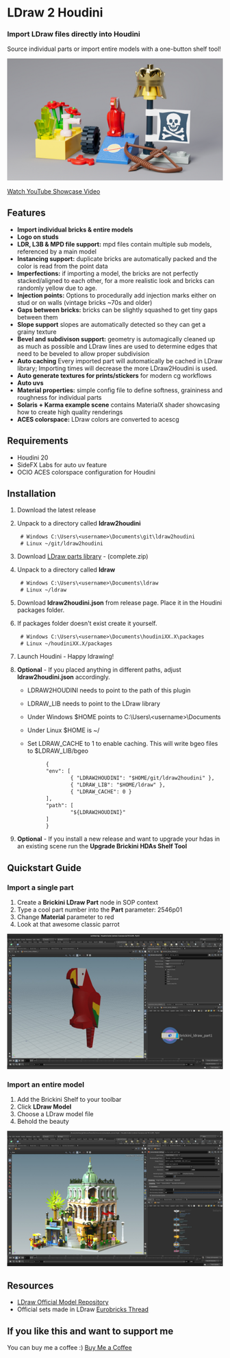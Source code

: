 # LDraw 2 Houdini

### Import LDraw files directly into Houdini

Source individual parts or import entire models with a one-button shelf tool!

[![render of example scene](/resources/help/brickini_example_scene.jpg)](https://youtu.be/JDEZ5LpPKfM)

[Watch YouTube Showcase Video](https://youtu.be/JDEZ5LpPKfM)

## Features
- **Import individual bricks & entire models**
- **Logo on studs**
- **LDR, L3B & MPD file support:** mpd files contain multiple sub models, referenced by a main model
- **Instancing support:** duplicate bricks are automatically packed and the color is read from the point data
- **Imperfections:** if importing a model, the bricks are not perfectly stacked/aligned to each other, for a more realistic look and bricks can randomly yellow due to age.
- **Injection points:** Options to procedurally add injection marks either on stud or on walls (vintage bricks ~70s and older)
- **Gaps between bricks:** bricks can be slightly squashed to get tiny gaps between them
- **Slope support** slopes are automatically detected so they can get a grainy texture
- **Bevel and subdivison support:** geometry is automagically cleaned up as much as possible and LDraw lines are used to determine edges that need to be beveled to allow proper subdivision
- **Auto caching** Every imported part will automatically be cached in LDraw library; Importing times will decrease the more LDraw2Houdini is used.
- **Auto generate textures for prints/stickers** for modern cg workflows
- **Auto uvs**
- **Material properties:** simple config file to define softness, graininess and roughness for individual parts
- **Solaris + Karma example scene** contains MaterialX shader showcasing how to create high quality renderings
- **ACES colorspace:** LDraw colors are converted to acescg

## Requirements
- Houdini 20
- SideFX Labs for auto uv feature
- OCIO ACES colorspace configuration for Houdini

## Installation

1. Download the latest release
2. Unpack to a directory called **ldraw2houdini**

        # Windows C:\Users\<username>\Documents\git\ldraw2houdini 
        # Linux ~/git/ldraw2houdini

3. Download [LDraw parts library](https://library.ldraw.org/updates?latest) - (complete.zip)
4. Unpack to a directory called **ldraw**

        # Windows C:\Users\<username>\Documents\ldraw
        # Linux ~/ldraw

5. Download **ldraw2houdini.json** from release page. Place it in the Houdini packages folder.
6. If packages folder doesn't exist create it yourself.

        # Windows C:\Users\<username>\Documents\houdiniXX.X\packages
        # Linux ~/houdiniXX.X/packages

7. Launch Houdini - Happy ldrawing!
8. **Optional** - If you placed anything in different paths, adjust **ldraw2houdini.json** accordingly.
    - LDRAW2HOUDINI needs to point to the path of this plugin
    - LDRAW_LIB needs to point to the LDraw library
    - Under Windows $HOME points to C:\Users\\\<username>\Documents
    - Under Linux $HOME is ~/
    - Set LDRAW_CACHE to 1 to enable caching. This will write bgeo files to $LDRAW_LIB/bgeo

                {
                "env": [
                        { "LDRAW2HOUDINI": "$HOME/git/ldraw2houdini" },
                        { "LDRAW_LIB": "$HOME/ldraw" },
                        { "LDRAW_CACHE": 0 }
                ],
                "path": [
                        "${LDRAW2HOUDINI}"
                ]
                }

9. **Optional** - If you install a new release and want to upgrade your hdas in an existing scene run the **Upgrade Brickini HDAs Shelf Tool**


## Quickstart Guide

### Import a single part

1. Create a **Brickini LDraw Part** node in SOP context
2. Type a cool part number into the **Part** parameter: 2546p01
3. Change **Material** parameter to red
4. Look at that awesome classic parrot

![a parrot in the houdini viewport](/resources/help/brickini_ldraw_part.jpg)

### Import an entire model

1. Add the Brickini Shelf to your toolbar 
2. Click **LDraw Model**
3. Choose a LDraw model file
4. Behold the beauty

![boutique hotel](/resources/help/brickini_ldraw_model.jpg)

## Resources

- [LDraw Official Model Repository](https://library.ldraw.org/omr)  
- Official sets made in LDraw
[Eurobricks Thread](https://www.eurobricks.com/forum/index.php?/forums/topic/48285-key-topic-official-lego-sets-made-in-ldraw/)

## If you like this and want to support me

You can buy me a coffee :) [Buy Me a Coffee](https://www.buymeacoffee.com/stefanmuller)